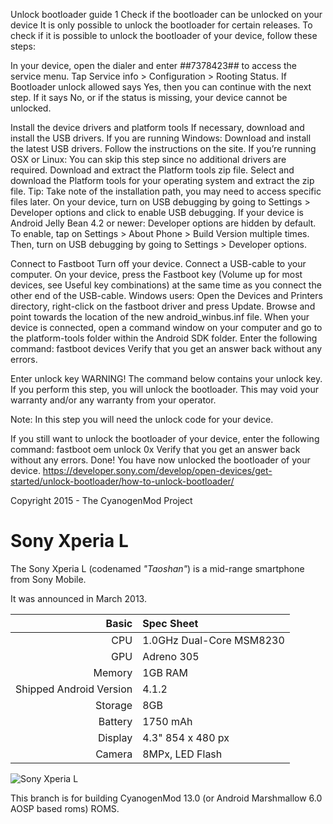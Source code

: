 
Unlock bootloader guide
1
Check if the bootloader can be unlocked on your device
It is only possible to unlock the bootloader for certain releases. To check if it is possible to unlock the bootloader of your device, follow these steps:

In your device, open the dialer and enter *#*#7378423#*#* to access the service menu.
Tap Service info > Configuration > Rooting Status. If Bootloader unlock allowed says Yes, then you can continue with the next step. If it says No, or if the status is missing, your device cannot be unlocked.



Install the device drivers and platform tools
If necessary, download and install the USB drivers.
If you are running Windows: Download and install the latest USB drivers. Follow the instructions on the site.
If you’re running OSX or Linux: You can skip this step since no additional drivers are required.
Download and extract the Platform tools zip file.
Select and download the Platform tools for your operating system and extract the zip file. Tip: Take note of the installation path, you may need to access specific files later.
 On your device, turn on USB debugging by going to Settings > Developer options and click to enable USB debugging.
If your device is Android Jelly Bean 4.2 or newer: Developer options are hidden by default. To enable, tap on Settings > About Phone > Build Version multiple times. Then, turn on USB debugging by going to Settings > Developer options.



Connect to Fastboot
Turn off your device.
Connect a USB-cable to your computer.
On your device, press the Fastboot key (Volume up for most devices, see Useful key combinations) at the same time as you connect the other end of the USB-cable.
Windows users: Open the Devices and Printers directory, right-click on the fastboot driver and press Update. Browse and point towards the location of the new android_winbus.inf file.
When your device is connected, open a command window on your computer and go to the platform-tools folder within the Android SDK folder.
Enter the following command:
fastboot devices
Verify that you get an answer back without any errors.


Enter unlock key
WARNING! The command below contains your unlock key. If you perform this step, you will unlock the bootloader. This may void your warranty and/or any warranty from your operator.

Note: In this step you will need the unlock code for your device.

If you still want to unlock the bootloader of your device, enter the following command:
fastboot oem unlock 0x<insert your unlock code>
Verify that you get an answer back without any errors.
Done! You have now unlocked the bootloader of your device.
https://developer.sony.com/develop/open-devices/get-started/unlock-bootloader/how-to-unlock-bootloader/

Copyright 2015 - The CyanogenMod Project

Sony Xperia L
==============

The Sony Xperia L (codenamed _"Taoshan"_) is a mid-range smartphone from Sony Mobile.

It was announced in March 2013.

Basic   | Spec Sheet
-------:|:-------------------------
CPU     | 1.0GHz Dual-Core MSM8230
GPU     | Adreno 305
Memory  | 1GB RAM
Shipped Android Version | 4.1.2
Storage | 8GB
Battery | 1750 mAh
Display | 4.3" 854 x 480 px
Camera  | 8MPx, LED Flash

![Sony Xperia L](http://cdn2.gsmarena.com/vv/pics/sony/sony-xperia-l-01.jpg "Sony Xperia L in black")

This branch is for building CyanogenMod 13.0 (or Android Marshmallow 6.0 AOSP based roms) ROMS.
